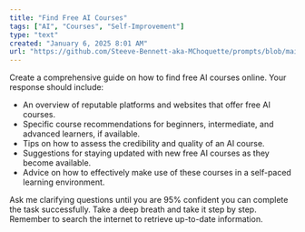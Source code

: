```yaml
---
title: "Find Free AI Courses"
tags: ["AI", "Courses", "Self-Improvement"]
type: "text"
created: "January 6, 2025 8:01 AM"
url: "https://github.com/Steeve-Bennett-aka-MChoquette/prompts/blob/main/find_free_ai_courses.md"
---
```


Create a comprehensive guide on how to find free AI courses online. Your response should include:

- An overview of reputable platforms and websites that offer free AI courses.
- Specific course recommendations for beginners, intermediate, and advanced learners, if available.
- Tips on how to assess the credibility and quality of an AI course.
- Suggestions for staying updated with new free AI courses as they become available.
- Advice on how to effectively make use of these courses in a self-paced learning environment.

Ask me clarifying questions until you are 95% confident you can complete the task successfully. Take a deep breath and take it step by step. Remember to search the internet to retrieve up-to-date information.